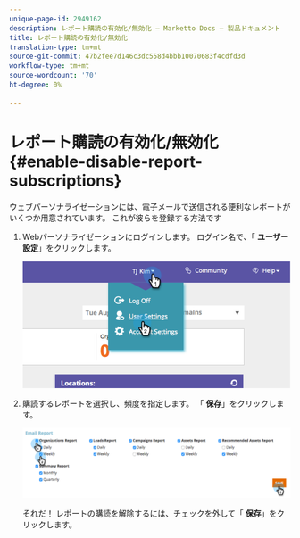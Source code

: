 ```yaml
---
unique-page-id: 2949162
description: レポート購読の有効化/無効化 — Marketto Docs — 製品ドキュメント
title: レポート購読の有効化/無効化
translation-type: tm+mt
source-git-commit: 47b2fee7d146c3dc558d4bbb10070683f4cdfd3d
workflow-type: tm+mt
source-wordcount: '70'
ht-degree: 0%

---
```



# レポート購読の有効化/無効化 {#enable-disable-report-subscriptions}

ウェブパーソナライゼーションには、電子メールで送信される便利なレポートがいくつか用意されています。 これが彼らを登録する方法です

1. Webパーソナライゼーションにログインします。 ログイン名で、「 **ユーザー設定**」をクリックします。

   ![](assets/image2014-9-17-20-3a48-3a28.png)

1. 購読するレポートを選択し、頻度を指定します。 「 **保存**」をクリックします。

   ![](assets/email-settings.png)

   それだ！ レポートの購読を解除するには、チェックを外して「 **保存**」をクリックします。

